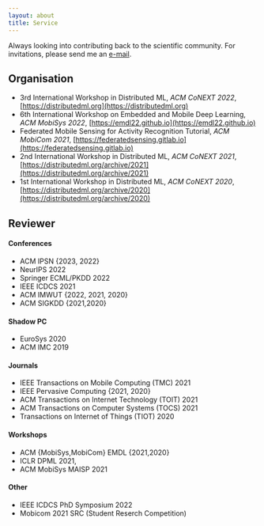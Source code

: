 ```yaml
---
layout: about
title: Service
---
```


Always looking into contributing back to the scientific community. For invitations, please send me an [e-mail](mailto:mail@stefanos.cc).

## Organisation

* 3rd International Workshop in Distributed ML, _ACM CoNEXT 2022_, [https://distributedml.org](https://distributedml.org)
* 6th International Workshop on Embedded and Mobile Deep Learning, _ACM MobiSys 2022_, [https://emdl22.github.io](https://emdl22.github.io)
* Federated Mobile Sensing for Activity Recognition Tutorial, _ACM MobiCom 2021_, [https://federatedsensing.gitlab.io](https://federatedsensing.gitlab.io)
* 2nd International Workshop in Distributed ML, _ACM CoNEXT 2021_,  [https://distributedml.org/archive/2021](https://distributedml.org/archive/2021)
* 1st International Workshop in Distributed ML, _ACM CoNEXT 2020_,  [https://distributedml.org/archive/2020](https://distributedml.org/archive/2020)


## Reviewer

#### Conferences

* ACM IPSN {2023, 2022}
* NeurIPS 2022
* Springer ECML/PKDD 2022
* IEEE ICDCS 2021
* ACM IMWUT {2022, 2021, 2020}
* ACM SIGKDD {2021,2020}

#### Shadow PC

* EuroSys 2020
* ACM IMC 2019

#### Journals

* IEEE Transactions on Mobile Computing (TMC) 2021
* IEEE Pervasive Computing {2021, 2020}
* ACM Transactions on Internet Technology (TOIT) 2021
* ACM Transactions on Computer Systems (TOCS) 2021
* Transactions on Internet of Things (TIOT) 2020

#### Workshops

* ACM {MobiSys,MobiCom} EMDL {2021,2020}
* ICLR DPML 2021,
* ACM MobiSys MAISP 2021

#### Other

* IEEE ICDCS PhD Symposium 2022
* Mobicom 2021 SRC (Student Reserch Competition)
